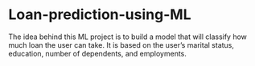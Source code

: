 # Loan-prediction-using-ML
The idea behind this ML project is to build a model that will classify how much loan the user can take. It is based on the user’s marital status, education, number of dependents, and employments.
